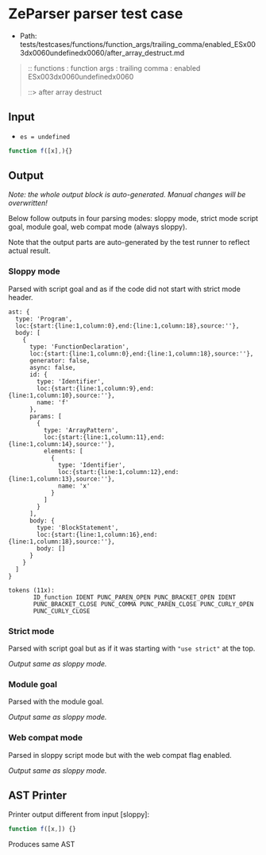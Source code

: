 # ZeParser parser test case

- Path: tests/testcases/functions/function_args/trailing_comma/enabled_ESx003dx0060undefinedx0060/after_array_destruct.md

> :: functions : function args : trailing comma : enabled ESx003dx0060undefinedx0060
>
> ::> after array destruct

## Input

- `es = undefined`

`````js
function f([x],){}
`````

## Output

_Note: the whole output block is auto-generated. Manual changes will be overwritten!_

Below follow outputs in four parsing modes: sloppy mode, strict mode script goal, module goal, web compat mode (always sloppy).

Note that the output parts are auto-generated by the test runner to reflect actual result.

### Sloppy mode

Parsed with script goal and as if the code did not start with strict mode header.

`````
ast: {
  type: 'Program',
  loc:{start:{line:1,column:0},end:{line:1,column:18},source:''},
  body: [
    {
      type: 'FunctionDeclaration',
      loc:{start:{line:1,column:0},end:{line:1,column:18},source:''},
      generator: false,
      async: false,
      id: {
        type: 'Identifier',
        loc:{start:{line:1,column:9},end:{line:1,column:10},source:''},
        name: 'f'
      },
      params: [
        {
          type: 'ArrayPattern',
          loc:{start:{line:1,column:11},end:{line:1,column:14},source:''},
          elements: [
            {
              type: 'Identifier',
              loc:{start:{line:1,column:12},end:{line:1,column:13},source:''},
              name: 'x'
            }
          ]
        }
      ],
      body: {
        type: 'BlockStatement',
        loc:{start:{line:1,column:16},end:{line:1,column:18},source:''},
        body: []
      }
    }
  ]
}

tokens (11x):
       ID_function IDENT PUNC_PAREN_OPEN PUNC_BRACKET_OPEN IDENT
       PUNC_BRACKET_CLOSE PUNC_COMMA PUNC_PAREN_CLOSE PUNC_CURLY_OPEN
       PUNC_CURLY_CLOSE
`````

### Strict mode

Parsed with script goal but as if it was starting with `"use strict"` at the top.

_Output same as sloppy mode._

### Module goal

Parsed with the module goal.

_Output same as sloppy mode._

### Web compat mode

Parsed in sloppy script mode but with the web compat flag enabled.

_Output same as sloppy mode._

## AST Printer

Printer output different from input [sloppy]:

````js
function f([x,]) {}
````

Produces same AST
